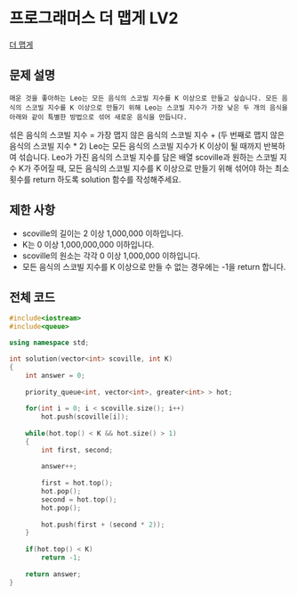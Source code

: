 # 프로그래머스 더 맵게 LV2

[더 맵게](https://programmers.co.kr/learn/courses/30/lessons/42626)

## 문제 설명

`매운 것을 좋아하는 Leo는 모든 음식의 스코빌 지수를 K 이상으로 만들고 싶습니다. 모든 음식의 스코빌 지수를 K 이상으로 만들기 위해 Leo는 스코빌 지수가 가장 낮은 두 개의 음식을 아래와 같이 특별한 방법으로 섞어 새로운 음식을 만듭니다.`

섞은 음식의 스코빌 지수 = 가장 맵지 않은 음식의 스코빌 지수 + (두 번째로 맵지 않은 음식의 스코빌 지수 * 2)
Leo는 모든 음식의 스코빌 지수가 K 이상이 될 때까지 반복하여 섞습니다.
Leo가 가진 음식의 스코빌 지수를 담은 배열 scoville과 원하는 스코빌 지수 K가 주어질 때, 모든 음식의 스코빌 지수를 K 이상으로 만들기 위해 섞어야 하는 최소 횟수를 return 하도록 solution 함수를 작성해주세요.

## 제한 사항

  * scoville의 길이는 2 이상 1,000,000 이하입니다.
  * K는 0 이상 1,000,000,000 이하입니다.
  * scoville의 원소는 각각 0 이상 1,000,000 이하입니다.
  * 모든 음식의 스코빌 지수를 K 이상으로 만들 수 없는 경우에는 -1을 return 합니다.

## 전체 코드

```c++
#include<iostream>
#include<queue>

using namespace std;

int solution(vector<int> scoville, int K)
{
	int answer = 0;
	
	priority_queue<int, vector<int>, greater<int> > hot;
	
	for(int i = 0; i < scoville.size(); i++)
		hot.push(scoville[i]);
		
	while(hot.top() < K && hot.size() > 1)
	{
		int first, second;
		
		answer++;
		
		first = hot.top();
		hot.pop();
		second = hot.top();
		hot.pop();
		
		hot.push(first + (second * 2));
	}
	
	if(hot.top() < K)
		return -1;
	
	return answer;
}
```
